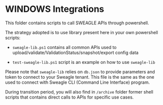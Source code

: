 # WINDOWS Integrations

This folder contains scripts to call SWEAGLE APIs through powershell.

The strategy adopted is to use library present here in your own powershell scripts:

- `sweagle-lib.ps1` contains all common APIs used to upload/validate/ValidationStatus/snapshot/export config data

- `test-sweagle-lib.ps1` script is an example on how to use `sweagle-lib`

Please note that `sweagle-lib` relies on `db.json` to provide  parameters and token to connect to your Sweagle tenant. This file is the same as the one used to connect with Sweagle CLI (Command Line Interface) program.


During transition period, you will also find in `/archive` folder former shell scripts that contains direct calls to APIs for specific use cases.
